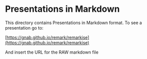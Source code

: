 # Presentations in Markdown

This directory contains Presentations in Markdown format.
To see a presentation go to:

[https://gnab.github.io/remark/remarkise](https://gnab.github.io/remark/remarkise)

And insert the URL for the RAW markdown file
